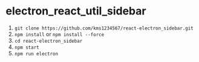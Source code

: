 # electron_react_util_sidebar
1. ```git clone https://github.com/kms1234567/react-electron_sidebar.git```
2. ```npm install``` or ```npm install --force```
3. ```cd react-electron_sidebar ```
4. ```npm start```
5. ```npm run electron```
